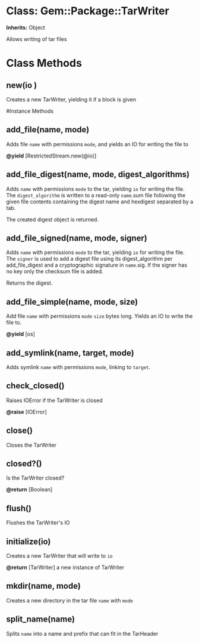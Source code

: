 # Class: Gem::Package::TarWriter
**Inherits:** Object
    

Allows writing of tar files


# Class Methods
## new(io ) [](#method-c-new)
Creates a new TarWriter, yielding it if a block is given

#Instance Methods
## add_file(name, mode) [](#method-i-add_file)
Adds file `name` with permissions `mode`, and yields an IO for writing the
file to

**@yield** [RestrictedStream.new(@io)] 

## add_file_digest(name, mode, digest_algorithms) [](#method-i-add_file_digest)
Adds `name` with permissions `mode` to the tar, yielding `io` for writing the
file.  The `digest_algorithm` is written to a read-only `name`.sum file
following the given file contents containing the digest name and hexdigest
separated by a tab.

The created digest object is returned.

## add_file_signed(name, mode, signer) [](#method-i-add_file_signed)
Adds `name` with permissions `mode` to the tar, yielding `io` for writing the
file.  The `signer` is used to add a digest file using its digest_algorithm
per add_file_digest and a cryptographic signature in `name`.sig.  If the
signer has no key only the checksum file is added.

Returns the digest.

## add_file_simple(name, mode, size) [](#method-i-add_file_simple)
Add file `name` with permissions `mode` `size` bytes long.  Yields an IO to
write the file to.

**@yield** [os] 

## add_symlink(name, target, mode) [](#method-i-add_symlink)
Adds symlink `name` with permissions `mode`, linking to `target`.

## check_closed() [](#method-i-check_closed)
Raises IOError if the TarWriter is closed

**@raise** [IOError] 

## close() [](#method-i-close)
Closes the TarWriter

## closed?() [](#method-i-closed?)
Is the TarWriter closed?

**@return** [Boolean] 

## flush() [](#method-i-flush)
Flushes the TarWriter's IO

## initialize(io) [](#method-i-initialize)
Creates a new TarWriter that will write to `io`

**@return** [TarWriter] a new instance of TarWriter

## mkdir(name, mode) [](#method-i-mkdir)
Creates a new directory in the tar file `name` with `mode`

## split_name(name) [](#method-i-split_name)
Splits `name` into a name and prefix that can fit in the TarHeader

